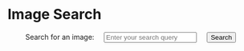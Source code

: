 <!DOCTYPE html>
<html lang="en">
<head>
    <meta charset="UTF-8">
    <meta name="viewport" content="width=device-width, initial-scale=1.0">
    <title>Image Search</title>
</head>
<body>
    <h1>Image Search</h1>

    <!-- Input field for search query -->
    <label for="searchQuery">Search for an image:</label>
    <input type="text" id="searchQuery" placeholder="Enter your search query">
    <button onclick="searchImages()">Search</button>

    <!-- Display the search results -->
    <div id="imageResults">
        <!-- Images will be displayed here -->
    </div>

    <script>
        function searchImages() {
            const searchQuery = document.getElementById("searchQuery").value;
            const imageResults = document.getElementById("imageResults");

            if (searchQuery) {
                // Replace 'YOUR_ACCESS_KEY' with your actual Unsplash API access key
                const accessKey = 'YOUR_ACCESS_KEY';
                const apiUrl = `https://api.unsplash.com/search/photos?query=${searchQuery}&client_id=${accessKey}`;

                // Clear previous search results
                imageResults.innerHTML = '';

                fetch(apiUrl)
                    .then(response => response.json())
                    .then(data => {
                        const photos = data.results;
                        photos.forEach(photo => {
                            const imgElement = document.createElement("img");
                            imgElement.src = photo.urls.small;
                            imgElement.alt = photo.alt_description;
                            imageResults.appendChild(imgElement);
                        });
                    })
                    .catch(error => {
                        console.error("Error fetching images:", error);
                    });
            }
        }
    </script>
</body>
</html> 